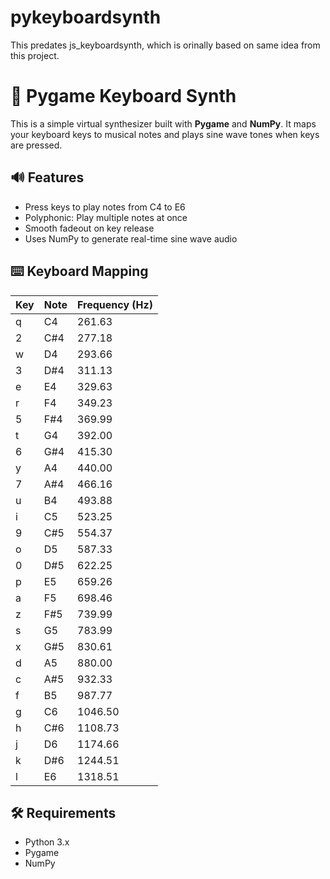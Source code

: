 # pykeyboardsynth

This predates js_keyboardsynth, which is orinally based on same idea from this project.

# 🎹 Pygame Keyboard Synth

This is a simple virtual synthesizer built with **Pygame** and **NumPy**. It maps your keyboard keys to musical notes and plays sine wave tones when keys are pressed.

## 🔊 Features

- Press keys to play notes from C4 to E6
- Polyphonic: Play multiple notes at once
- Smooth fadeout on key release
- Uses NumPy to generate real-time sine wave audio

## ⌨️ Keyboard Mapping

| Key | Note  | Frequency (Hz) |
|-----|-------|----------------|
| q   | C4    | 261.63         |
| 2   | C#4   | 277.18         |
| w   | D4    | 293.66         |
| 3   | D#4   | 311.13         |
| e   | E4    | 329.63         |
| r   | F4    | 349.23         |
| 5   | F#4   | 369.99         |
| t   | G4    | 392.00         |
| 6   | G#4   | 415.30         |
| y   | A4    | 440.00         |
| 7   | A#4   | 466.16         |
| u   | B4    | 493.88         |
| i   | C5    | 523.25         |
| 9   | C#5   | 554.37         |
| o   | D5    | 587.33         |
| 0   | D#5   | 622.25         |
| p   | E5    | 659.26         |
| a   | F5    | 698.46         |
| z   | F#5   | 739.99         |
| s   | G5    | 783.99         |
| x   | G#5   | 830.61         |
| d   | A5    | 880.00         |
| c   | A#5   | 932.33         |
| f   | B5    | 987.77         |
| g   | C6    | 1046.50        |
| h   | C#6   | 1108.73        |
| j   | D6    | 1174.66        |
| k   | D#6   | 1244.51        |
| l   | E6    | 1318.51        |

## 🛠️ Requirements

- Python 3.x
- Pygame
- NumPy

